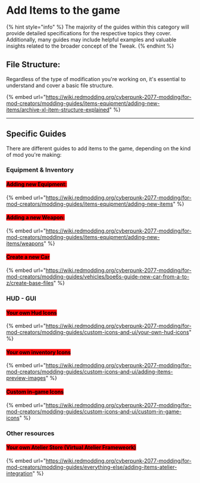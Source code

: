 # Add Items to the game

{% hint style="info" %}
The majority of the guides within this category will provide detailed specifications for the respective topics they cover. Additionally, many guides may include helpful examples and valuable insights related to the broader concept of the Tweak.
{% endhint %}

## File Structure:

Regardless of the type of modification you're working on, it's essential to understand and cover a basic file structure.

{% embed url="https://wiki.redmodding.org/cyberpunk-2077-modding/for-mod-creators/modding-guides/items-equipment/adding-new-items/archive-xl-item-structure-explained" %}

***

## Specific Guides

There are different guides to add items to the game, depending on the kind of mod you're making:

### Equipment  & Inventory

#### <mark style="background-color:red;">Adding new Equipment:</mark>

{% embed url="https://wiki.redmodding.org/cyberpunk-2077-modding/for-mod-creators/modding-guides/items-equipment/adding-new-items" %}

#### <mark style="background-color:red;">Adding a new Weapon:</mark>

{% embed url="https://wiki.redmodding.org/cyberpunk-2077-modding/for-mod-creators/modding-guides/items-equipment/adding-new-items/weapons" %}

#### <mark style="background-color:red;">Create a new Car</mark>

{% embed url="https://wiki.redmodding.org/cyberpunk-2077-modding/for-mod-creators/modding-guides/vehicles/boe6s-guide-new-car-from-a-to-z/create-base-files" %}

### HUD - GUI&#x20;

#### <mark style="background-color:red;">Your own Hud Icons</mark>

{% embed url="https://wiki.redmodding.org/cyberpunk-2077-modding/for-mod-creators/modding-guides/custom-icons-and-ui/your-own-hud-icons" %}

#### <mark style="background-color:red;">Your own inventory Icons</mark>

{% embed url="https://wiki.redmodding.org/cyberpunk-2077-modding/for-mod-creators/modding-guides/custom-icons-and-ui/adding-items-preview-images" %}

#### <mark style="background-color:red;">Custom in-game Icons</mark>

{% embed url="https://wiki.redmodding.org/cyberpunk-2077-modding/for-mod-creators/modding-guides/custom-icons-and-ui/custom-in-game-icons" %}

### Other resources&#x20;

#### <mark style="background-color:red;">Your own Atelier Store (Virtual Atelier Frameweork)</mark>

{% embed url="https://wiki.redmodding.org/cyberpunk-2077-modding/for-mod-creators/modding-guides/everything-else/adding-items-atelier-integration" %}









